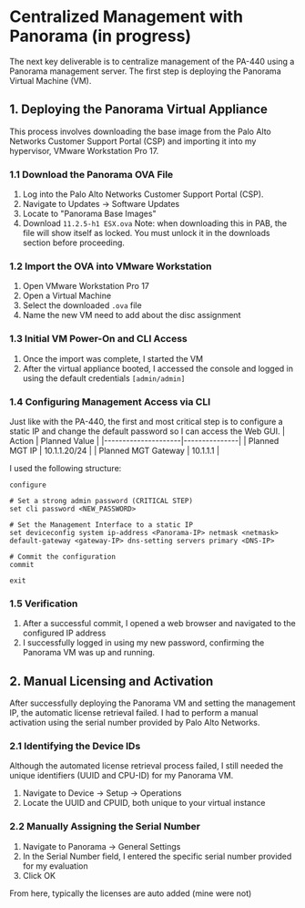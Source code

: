 # Centralized Management with Panorama (in progress)
The next key deliverable is to centralize management of the PA-440 using a Panorama management server. The first step is deploying the Panorama Virtual Machine (VM).

## 1. Deploying the Panorama Virtual Appliance
This process involves downloading the base image from the Palo Alto Networks Customer Support Portal (CSP) and importing it into my hypervisor, VMware Workstation Pro 17.

### 1.1 Download the Panorama OVA File
1. Log into the Palo Alto Networks Customer Support Portal (CSP).
2. Navigate to Updates $\rightarrow$ Software Updates
3. Locate  to "Panorama Base Images"
4. Download `11.2.5-h1 ESX.ova`
   Note: when downloading this in PAB, the file will show itself as locked. You must unlock it in the downloads section before proceeding.

### 1.2 Import the OVA into VMware Workstation
1. Open VMware Workstation Pro 17
2. Open a Virtual Machine
3. Select the downloaded `.ova` file
4. Name the new VM
   need to add about the disc assignment

### 1.3 Initial VM Power-On and CLI Access
1. Once the import was complete, I started the VM
2. After the virtual appliance booted, I accessed the console and logged in using the default credentials `[admin/admin]`

### 1.4 Configuring Management Access via CLI
Just like with the PA-440, the first and most critical step is to configure a static IP and change the default password so I can access the Web GUI.
| Action              | Planned Value |
|---------------------|---------------|
| Planned MGT IP      | 10.1.1.20/24 |
| Planned MGT Gateway | 10.1.1.1      |

I used the following structure:
```# Enter configuration mode
configure

# Set a strong admin password (CRITICAL STEP)
set cli password <NEW_PASSWORD>

# Set the Management Interface to a static IP
set deviceconfig system ip-address <Panorama-IP> netmask <netmask> default-gateway <gateway-IP> dns-setting servers primary <DNS-IP>

# Commit the configuration
commit

exit
```
### 1.5 Verification
1. After a successful commit, I opened a web browser and navigated to the configured IP address
2. I successfully logged in using my new password, confirming the Panorama VM was up and running.

## 2. Manual Licensing and Activation
After successfully deploying the Panorama VM and setting the management IP, the automatic license retrieval failed. I had to perform a manual activation using the serial number provided by Palo Alto Networks.

### 2.1 Identifying the Device IDs
Although the automated license retrieval process failed, I still needed the unique identifiers (UUID and CPU-ID) for my Panorama VM.
1. Navigate to Device $\rightarrow$ Setup $\rightarrow$ Operations
2. Locate the UUID and CPUID, both unique to your virtual instance

### 2.2 Manually Assigning the Serial Number
1. Navigate to Panorama $\rightarrow$ General Settings
2. In the Serial Number field, I entered the specific serial number provided for my evaluation
3. Click OK

From here, typically the licenses are auto added (mine were not)
